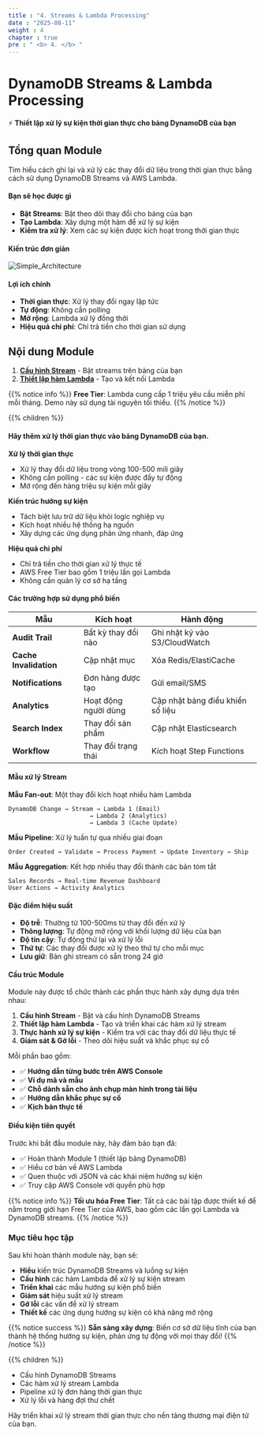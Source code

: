 ```yaml
---
title : "4. Streams & Lambda Processing"
date : "2025-08-11"
weight : 4
chapter : true
pre : " <b> 4. </b> "
---
```


# DynamoDB Streams & Lambda Processing

⚡ **Thiết lập xử lý sự kiện thời gian thực cho bảng DynamoDB của bạn**

## Tổng quan Module

Tìm hiểu cách ghi lại và xử lý các thay đổi dữ liệu trong thời gian thực bằng cách sử dụng DynamoDB Streams và AWS Lambda.

#### Bạn sẽ học được gì

- **Bật Streams**: Bật theo dõi thay đổi cho bảng của bạn
- **Tạo Lambda**: Xây dựng một hàm để xử lý sự kiện  
- **Kiểm tra xử lý**: Xem các sự kiện được kích hoạt trong thời gian thực

#### Kiến trúc đơn giản

![Simple_Architecture](/DynamoDB-Advanced-Patterns-and-Global-Tables-Streams/images/4/Simple_Architecture.png?featherlight=false&width=50pc)

#### Lợi ích chính

- **Thời gian thực**: Xử lý thay đổi ngay lập tức
- **Tự động**: Không cần polling
- **Mở rộng**: Lambda xử lý đồng thời
- **Hiệu quả chi phí**: Chỉ trả tiền cho thời gian sử dụng

## Nội dung Module

1. **[Cấu hình Stream](4.1-stream-configuration/)** - Bật streams trên bảng của bạn
2. **[Thiết lập hàm Lambda](4.2-lambda-function-setup/)** - Tạo và kết nối Lambda

{{% notice info %}}
**Free Tier**: Lambda cung cấp 1 triệu yêu cầu miễn phí mỗi tháng. Demo này sử dụng tài nguyên tối thiểu.
{{% /notice %}}

{{% children %}}

#### Hãy thêm xử lý thời gian thực vào bảng DynamoDB của bạn.

**Xử lý thời gian thực**
- Xử lý thay đổi dữ liệu trong vòng 100-500 mili giây
- Không cần polling - các sự kiện được đẩy tự động
- Mở rộng đến hàng triệu sự kiện mỗi giây

**Kiến trúc hướng sự kiện**  
- Tách biệt lưu trữ dữ liệu khỏi logic nghiệp vụ
- Kích hoạt nhiều hệ thống hạ nguồn
- Xây dựng các ứng dụng phản ứng nhanh, đáp ứng

**Hiệu quả chi phí**
- Chỉ trả tiền cho thời gian xử lý thực tế
- AWS Free Tier bao gồm 1 triệu lần gọi Lambda
- Không cần quản lý cơ sở hạ tầng

#### Các trường hợp sử dụng phổ biến

| Mẫu | Kích hoạt | Hành động |
|---------|---------|--------|
| **Audit Trail** | Bất kỳ thay đổi nào | Ghi nhật ký vào S3/CloudWatch |
| **Cache Invalidation** | Cập nhật mục | Xóa Redis/ElastiCache |
| **Notifications** | Đơn hàng được tạo | Gửi email/SMS |
| **Analytics** | Hoạt động người dùng | Cập nhật bảng điều khiển số liệu |
| **Search Index** | Thay đổi sản phẩm | Cập nhật Elasticsearch |
| **Workflow** | Thay đổi trạng thái | Kích hoạt Step Functions |

#### Mẫu xử lý Stream

**Mẫu Fan-out**: Một thay đổi kích hoạt nhiều hàm Lambda
```
DynamoDB Change → Stream → Lambda 1 (Email)
                       → Lambda 2 (Analytics)  
                       → Lambda 3 (Cache Update)
```

**Mẫu Pipeline**: Xử lý tuần tự qua nhiều giai đoạn
```
Order Created → Validate → Process Payment → Update Inventory → Ship
```

**Mẫu Aggregation**: Kết hợp nhiều thay đổi thành các bản tóm tắt
```
Sales Records → Real-time Revenue Dashboard
User Actions → Activity Analytics
```

#### Đặc điểm hiệu suất

- **Độ trễ**: Thường từ 100-500ms từ thay đổi đến xử lý
- **Thông lượng**: Tự động mở rộng với khối lượng dữ liệu của bạn  
- **Độ tin cậy**: Tự động thử lại và xử lý lỗi
- **Thứ tự**: Các thay đổi được xử lý theo thứ tự cho mỗi mục
- **Lưu giữ**: Bản ghi stream có sẵn trong 24 giờ

#### Cấu trúc Module

Module này được tổ chức thành các phần thực hành xây dựng dựa trên nhau:

1. **Cấu hình Stream** - Bật và cấu hình DynamoDB Streams
2. **Thiết lập hàm Lambda** - Tạo và triển khai các hàm xử lý stream  
3. **Thực hành xử lý sự kiện** - Kiểm tra với các thay đổi dữ liệu thực tế
4. **Giám sát & Gỡ lỗi** - Theo dõi hiệu suất và khắc phục sự cố

Mỗi phần bao gồm:
- ✅ **Hướng dẫn từng bước trên AWS Console**
- ✅ **Ví dụ mã và mẫu**
- ✅ **Chỗ dành sẵn cho ảnh chụp màn hình trong tài liệu**
- ✅ **Hướng dẫn khắc phục sự cố**
- ✅ **Kịch bản thực tế**

#### Điều kiện tiên quyết

Trước khi bắt đầu module này, hãy đảm bảo bạn đã:
- ✅ Hoàn thành Module 1 (thiết lập bảng DynamoDB)
- ✅ Hiểu cơ bản về AWS Lambda
- ✅ Quen thuộc với JSON và các khái niệm hướng sự kiện
- ✅ Truy cập AWS Console với quyền phù hợp

{{% notice info %}}
**Tối ưu hóa Free Tier**: Tất cả các bài tập được thiết kế để nằm trong giới hạn Free Tier của AWS, bao gồm các lần gọi Lambda và DynamoDB streams.
{{% /notice %}}

### Mục tiêu học tập

Sau khi hoàn thành module này, bạn sẽ:

- **Hiểu** kiến trúc DynamoDB Streams và luồng sự kiện
- **Cấu hình** các hàm Lambda để xử lý sự kiện stream
- **Triển khai** các mẫu hướng sự kiện phổ biến
- **Giám sát** hiệu suất xử lý stream
- **Gỡ lỗi** các vấn đề xử lý stream
- **Thiết kế** các ứng dụng hướng sự kiện có khả năng mở rộng

{{% notice success %}}
**Sẵn sàng xây dựng**: Biến cơ sở dữ liệu tĩnh của bạn thành hệ thống hướng sự kiện, phản ứng tự động với mọi thay đổi!
{{% /notice %}}

{{% children %}}

- Cấu hình DynamoDB Streams
- Các hàm xử lý stream Lambda
- Pipeline xử lý đơn hàng thời gian thực
- Xử lý lỗi và hàng đợi thư chết

Hãy triển khai xử lý stream thời gian thực cho nền tảng thương mại điện tử của bạn.
